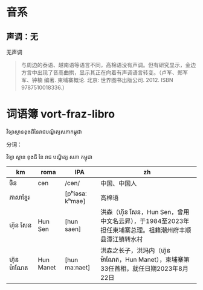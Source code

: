 
# 音系

## 声调：无

无声调

> 与周边的泰语、越南语等语言不同，高棉语没有声调。但有研究显示，金边方言中出现了音高曲拱，显示其正在向着有声调语言转变。（卢军、郑军军、钟楠 编著. 柬埔寨概论. 北京: 世界图书出版公司. 2012. ISBN 9787510018336.）

# 词语簿 vort-fraz-libro

វិទ្យាស្ថានខុងជឺនៃរាជបណ្ឌិត្យសភាកម្ពុជា

分词：

វិទ្យា ស្ថាន ខុងជឺ នៃ រាជ បណ្ឌិត្យ សភា កម្ពុជា

km | roma | IPA | zh
-|-|-|-
ចិន | cən | /cən/ | 中国、中国人
ភាសាខ្មែរ | | [pʰiəsaː kʰmae] | 高棉语
ហ៊ុន សែន | Hun Sen | [hun saen] | 洪森（ហ៊ុន សែន，Hun Sen，曾用中文名云昇），于1984至2023年担任柬埔寨总理。祖籍潮州府丰顺县潭江镇转水村
ហ៊ុន ម៉ាណែត | Hun Manet | [hun maːnaet] | 洪森之长子，洪玛内（ហ៊ុន ម៉ាណែត，Hun Manet），柬埔寨第33任首相，就任日期2023年8月22日
